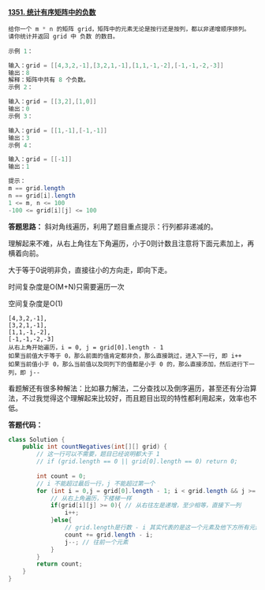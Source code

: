 #### [1351. 统计有序矩阵中的负数](https://leetcode-cn.com/problems/count-negative-numbers-in-a-sorted-matrix/)

```java
给你一个 m * n 的矩阵 grid，矩阵中的元素无论是按行还是按列，都以非递增顺序排列。 
请你统计并返回 grid 中 负数 的数目。
    
示例 1：

输入：grid = [[4,3,2,-1],[3,2,1,-1],[1,1,-1,-2],[-1,-1,-2,-3]]
输出：8
解释：矩阵中共有 8 个负数。
示例 2：

输入：grid = [[3,2],[1,0]]
输出：0
示例 3：

输入：grid = [[1,-1],[-1,-1]]
输出：3
示例 4：

输入：grid = [[-1]]
输出：1

提示：
m == grid.length
n == grid[i].length
1 <= m, n <= 100
-100 <= grid[i][j] <= 100
```

**答题思路：** 斜对角线遍历，利用了题目重点提示：行列都非递减的。

理解起来不难，从右上角往左下角遍历，小于0则计数且注意将下面元素加上，再横着向前。

大于等于0说明非负，直接往小的方向走，即向下走。

时间复杂度是O(M+N)只需要遍历一次

空间复杂度是O(1) 

    [4,3,2,-1],
    [3,2,1,-1],
    [1,1,-1,-2],
    [-1,-1,-2,-3]
    从右上角开始遍历，i = 0, j = grid[0].length - 1
    如果当前值大于等于 0，那么前面的值肯定都非负，那么直接跳过，进入下一行, 即 i++
    如果当前值小于 0，那么当前值以及同列下的值都是小于 0 的，那么直接添加，然后进行下一列，即 j--
看题解还有很多种解法：比如暴力解法，二分查找以及倒序遍历，甚至还有分治算法，不过我觉得这个理解起来比较好，而且题目出现的特性都利用起来，效率也不低。



**答题代码：** 

```java
class Solution {
    public int countNegatives(int[][] grid) {
        // 这一行可以不需要，题目已经说明都大于 1
        // if (grid.length == 0 || grid[0].length == 0) return 0;
        
        int count = 0;
        // i 不能超过最后一行，j 不能超过第一个
        for (int i = 0,j = grid[0].length - 1; i < grid.length && j >= 0; ){
            // 从右上角遍历，下楼梯一样
            if(grid[i][j] >= 0){ // 从右往左是递增，至少相等，直接下一列
                i++;
            }else{
                // grid.length是行数 - i 其实代表的是这一个元素及他下方所有元素
                count += grid.length - i;
                j--; // 往前一个元素
            }
        }
        return count;
    }
}
```

